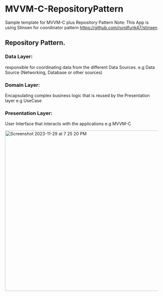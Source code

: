 # MVVM-C-RepositoryPattern
Sample template for MVVM-C plus Repository Pattern
Note: This App is using Stinsen for coordinator pattern https://github.com/rundfunk47/stinsen

## Repository Pattern.
### Data Layer:  
responsible for coordinating data from the different Data Sources.
e.g Data Source (Networking, Database or other sources)
### Domain Layer: 
Encapsulating complex business logic that is reused by the Presentation layer
e.g UseCase
### Presentation Layer: 
User Interface that interacts with the applications
e.g MVVM-C

<img width="529" alt="Screenshot 2023-11-29 at 7 25 20 PM" src="https://github.com/mikesMinay/MVVM-C-RepositoryPattern/assets/41361621/fc387e39-c1d0-4100-96f8-5cc0d0a54fab">
